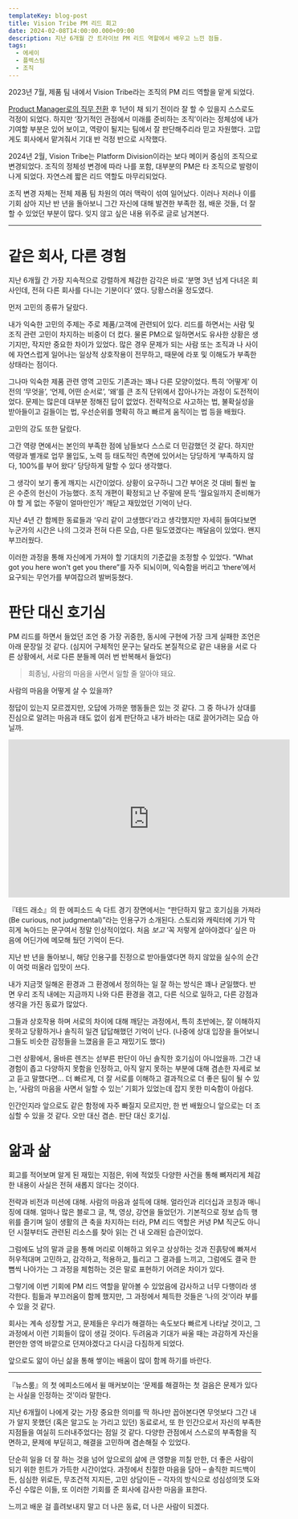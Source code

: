 ```yaml
---
templateKey: blog-post
title: Vision Tribe PM 리드 회고
date: 2024-02-08T14:00:00.000+09:00
description: 지난 6개월 간 트라이브 PM 리드 역할에서 배우고 느낀 점들.
tags:
  - 에세이
  - 플렉스팀
  - 조직
---
```


2023년 7월, 제품 팀 내에서 Vision Tribe라는 조직의 PM 리드 역할을 맡게 되었다.

[Product Manager로의 직무 전환](https://ahnheejong.name/articles/transition-to-product-manager/) 후 1년이 채 되기 전이라 잘 할 수 있을지 스스로도 걱정이 되었다. 하지만 ‘장기적인 관점에서 미래를 준비하는 조직’이라는 정체성에 내가 기여할 부분은 있어 보이고, 역량이 될지는 팀에서 잘 판단해주리라 믿고 자원했다. 고맙게도 회사에서 맡겨줘서 기대 반 걱정 반으로 시작했다.

2024년 2월, Vision Tribe는 Platform Division이라는 보다 메이커 중심의 조직으로 변경되었다. 조직의 정체성 변경에 따라 나를 포함, 대부분의 PM은 타 조직으로 발령이 나게 되었다. 자연스레 짧은 리드 역할도 마무리되었다.

조직 변경 자체는 전체 제품 팀 차원의 여러 맥락이 섞여 일어났다. 이러나 저러나 이를 기회 삼아 지난 반 년을 돌아보니 그간 자신에 대해 발견한 부족한 점, 배운 것들, 더 잘 할 수 있었던 부분이 많다. 잊지 않고 싶은 내용 위주로 글로 남겨본다.

---

# 같은 회사, 다른 경험

지난 6개월 간 가장 지속적으로 강렬하게 체감한 감각은 바로 ‘분명 3년 넘게 다녀온 회사인데, 전혀 다른 회사를 다니는 기분이다’ 였다. 당황스러울 정도였다.

먼저 고민의 종류가 달랐다.

내가 익숙한 고민의 주제는 주로 제품/고객에 관련되어 있다. 리드를 하면서는 사람 및 조직 관련 고민이 차지하는 비중이 더 컸다. 물론 PM으로 일하면서도 유사한 상황은 생기지만, 작지만 중요한 차이가 있었다. 많은 경우 문제가 되는 사람 또는 조직과 나 사이에 자연스럽게 일어나는 일상적 상호작용이 전무하고, 때문에 라포 및 이해도가 부족한 상태라는 점이다.

그나마 익숙한 제품 관련 영역 고민도 기존과는 꽤나 다른 모양이었다. 특히 ‘어떻게’ 이전의 ‘무엇을’, ‘언제, 어떤 순서로’, ‘왜’를 큰 조직 단위에서 잡아나가는 과정이 도전적이었다. 문제는 많은데 대부분 정해진 답이 없었다. 전략적으로 사고하는 법, 불확실성을 받아들이고 길들이는 법, 우선순위를 명확히 하고 빠르게 움직이는 법 등을 배웠다.

고민의 강도 또한 달랐다.

그간 역량 면에서는 본인의 부족한 점에 남들보다 스스로 더 민감했던 것 같다. 하지만 역량과 별개로 업무 몰입도, 노력 등 태도적인 측면에 있어서는 당당하게 ‘부족하지 않다, 100%를 부어 왔다’ 당당하게 말할 수 있다 생각했다.

그 생각이 보기 좋게 깨지는 시간이었다. 상황이 요구하니 그간 부어온 것 대비 훨씬 높은 수준의 헌신이 가능했다. 조직 개편이 확정되고 난 주말에 문득 ‘월요일까지 준비해가야 할 게 없는 주말이 얼마만인가’ 깨닫고 재밌었던 기억이 난다.

지난 4년 간 함께한 동료들과 ‘우리 같이 고생했다’라고 생각했지만 자세히 들여다보면 누군가의 시간은 나의 그것과 전혀 다른 모습, 다른 밀도였겠다는 깨달음이 있었다. 왠지 부끄러웠다.

이러한 과정을 통해 자신에게 가져야 할 기대치의 기준값을 조정할 수 있었다. “What got you here won't get you there”를 자주 되뇌이며, 익숙함을 버리고 ‘there’에서 요구되는 무언가를 부여잡으려 발버둥쳤다.

# 판단 대신 호기심

PM 리드를 하면서 들었던 조언 중 가장 귀중한, 동시에 구현에 가장 크게 실패한 조언은 아래 문장일 것 같다. (심지어 구체적인 문구는 달라도 본질적으로 같은 내용을 서로 다른 상황에서, 서로 다른 분들께 여러 번 반복해서 들었다)

> 희종님, 사람의 마음을 사면서 일할 줄 알아야 돼요.

사람의 마음을 어떻게 살 수 있을까?

정답이 있는지 모르겠지만, 오답에 가까운 행동들은 있는 것 같다. 그 중 하나가 상대를 진심으로 알려는 마음과 태도 없이 쉽게 판단하고 내가 바라는 대로 끌어가려는 모습 아닐까.

<iframe width="560" height="315" src="https://www.youtube.com/embed/3S16b-x5mRA?si=e81A8X0_7bYDBp2T" title="YouTube video player" frameborder="0" allow="accelerometer; autoplay; clipboard-write; encrypted-media; gyroscope; picture-in-picture; web-share" allowfullscreen></iframe>

『테드 래소』의 한 에피소드 속 다트 경기 장면에서는 “판단하지 말고 호기심을 가져라(Be curious, not judgmental)”라는 인용구가 소개된다. 스토리와 캐릭터에 기가 막히게 녹아드는 문구여서 정말 인상적이었다. 처음 _보고_ ‘꼭 저렇게 살아야겠다‘ 싶은 마음에 어딘가에 메모해 뒀던 기억이 든다.

지난 반 년을 돌아보니, 해당 인용구를 진정으로 받아들였다면 하지 않았을 실수의 순간이 여럿 떠올라 입맛이 쓰다.

내가 지금껏 일해온 환경과 그 환경에서 정의하는 일 잘 하는 방식은 꽤나 균일했다. 반면 우리 조직 내에는 지금까지 나와 다른 환경을 겪고, 다른 식으로 일하고, 다른 강점과 생각을 가진 동료가 많았다.

그들과 상호작용 하며 서로의 차이에 대해 깨닫는 과정에서, 특히 초반에는, 잘 이해하지 못하고 당황하거나 솔직히 일견 답답해했던 기억이 난다. (나중에 상대 입장을 들어보니 그들도 비슷한 감정들을 느꼈음을 듣고 재밌기도 했다)

그런 상황에서, 올바른 렌즈는 섣부른 판단이 아닌 솔직한 호기심이 아니었을까. 그간 내 경험이 좁고 다양하지 못함을 인정하고, 아직 알지 못하는 부분에 대해 겸손한 자세로 보고 듣고 말했다면... 더 빠르게, 더 잘 서로를 이해하고 결과적으로 더 좋은 팀이 될 수 있는, ‘사람의 마음을 사면서 일할 수 있는’ 기회가 있었는데 잡지 못한 미숙함이 아쉽다.

인간인지라 앞으로도 같은 함정에 자주 빠질지 모르지만, 한 번 배웠으니 앞으로는 더 조심할 수 있을 것 같다. 오만 대신 겸손. 판단 대신 호기심.

# 앎과 삶

회고를 적어보며 알게 된 재밌는 지점은, 위에 적었듯 다양한 사건을 통해 뼈저리게 체감한 내용이 사실은 전혀 새롭지 않다는 것이다.

전략과 비전과 미션에 대해. 사람의 마음과 설득에 대해. 얼라인과 리더십과 코칭과 매니징에 대해. 얼마나 많은 블로그 글, 책, 영상, 강연을 들었던가. 기본적으로 정보 습득 행위를 즐기며 일이 생활의 큰 축을 차지하는 터라, PM 리드 역할은 커녕 PM 직군도 아니던 시절부터도 관련된 리소스를 찾아 읽는 건 내 오래된 습관이었다.

그럼에도 남의 말과 글을 통해 머리로 이해하고 외우고 상상하는 것과 진흙탕에 빠져서 허우적대며 고민하고, 감각하고, 적용하고, 틀리고 그 결과를 느끼고, 그럼에도 결국 한 뼘씩 나아가는 그 과정을 체험하는 것은 말로 표현하기 어려운 차이가 있다.

그렇기에 이번 기회에 PM 리드 역할을 맡아볼 수 있었음에 감사하고 너무 다행이라 생각한다. 힘듦과 부끄러움이 함께 했지만, 그 과정에서 체득한 것들은 ‘나의 것’이라 부를 수 있을 것 같다.

회사는 계속 성장할 거고, 문제들은 우리가 해결하는 속도보다 빠르게 나타날 것이고, 그 과정에서 이런 기회들이 많이 생길 것이다. 두려움과 기대가 싸울 때는 과감하게 자신을 편안한 영역 바깥으로 던져야겠다고 다시금 다짐하게 되었다.

앞으로도 앎이 아닌 삶을 통해 쌓이는 배움이 많이 함께 하기를 바란다.

---

『뉴스룸』의 첫 에피소드에서 윌 매커보이는 ‘문제를 해결하는 첫 걸음은 문제가 있다는 사실을 인정하는 것’이라 말한다.

지난 6개월이 나에게 갖는 가장 중요한 의미를 딱 하나만 꼽아본다면 무엇보다 그간 내가 알지 못했던 (혹은 알고도 눈 가리고 있던) 동료로서, 또 한 인간으로서 자신의 부족한 지점들을 여실히 드러내주었다는 점일 것 같다. 다양한 관점에서 스스로의 부족함을 직면하고, 문제에 부딛히고, 해결을 고민하며 겸손해질 수 있었다.

단순히 일을 더 잘 하는 것을 넘어 앞으로의 삶에 큰 영향을 끼칠 만한, 더 좋은 사람이 되기 위한 힌트가 가득한 시간이었다. 과정에서 친절한 마음을 담아 – 솔직한 피드백이든, 심심한 위로든, 무조건적 지지든, 고민 상담이든 – 각자의 방식으로 성심성의껏 도와주신 수많은 이들, 또 이러한 기회를 준 회사에 감사한 마음을 표한다.

느끼고 배운 걸 흘려보내지 말고 더 나은 동료, 더 나은 사람이 되겠다.
